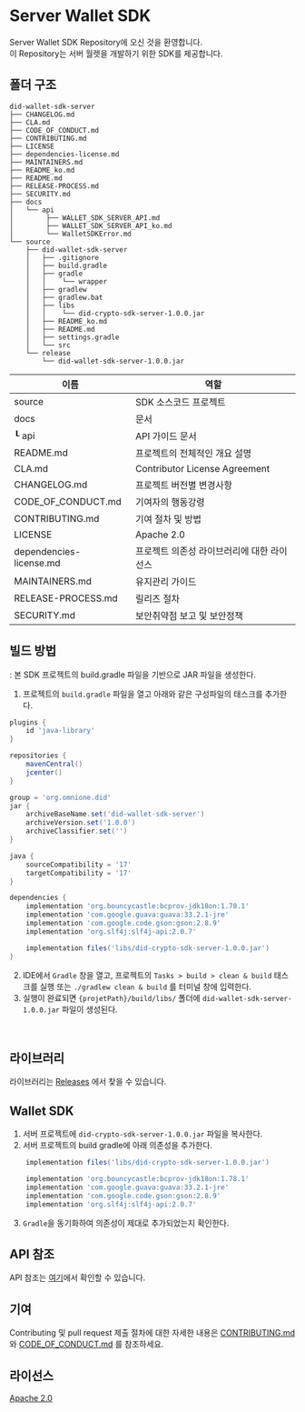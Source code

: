 # Server Wallet SDK

Server Wallet SDK Repository에 오신 것을 환영합니다. <br>이 Repository는 서버 월렛을 개발하기 위한 SDK를 제공합니다.

## 폴더 구조
```
did-wallet-sdk-server
├── CHANGELOG.md
├── CLA.md
├── CODE_OF_CONDUCT.md
├── CONTRIBUTING.md
├── LICENSE
├── dependencies-license.md
├── MAINTAINERS.md
├── README_ko.md
├── README.md
├── RELEASE-PROCESS.md
├── SECURITY.md
├── docs
│   └── api
│        ├── WALLET_SDK_SERVER_API.md
│        ├── WALLET_SDK_SERVER_API_ko.md
│        └── WalletSDKError.md
└── source
    ├── did-wallet-sdk-server
    │   ├── .gitignore
    │   ├── build.gradle
    │   ├── gradle
    │   │    └── wrapper
    │   ├── gradlew
    │   ├── gradlew.bat
    │   ├── libs
    │   │    └── did-crypto-sdk-server-1.0.0.jar 
    │   ├── README_ko.md
    │   ├── README.md
    │   ├── settings.gradle
    │   └── src
    └── release
        └── did-wallet-sdk-server-1.0.0.jar
```

|  이름 |         역할                    |
| ------- | ------------------------------------ |
| source  |  SDK 소스코드 프로젝트             |
| docs  |   문서            |
| ┖ api  |  API 가이드 문서          |
| README.md  |  프로젝트의 전체적인 개요 설명     |
| CLA.md             | Contributor License Agreement|
| CHANGELOG.md| 프로젝트 버전별 변경사항           |
| CODE_OF_CONDUCT.md| 기여자의 행동강령            |
| CONTRIBUTING.md| 기여 절차 및 방법           |
| LICENSE                 | Apache 2.0                                      |
| dependencies-license.md| 프로젝트 의존성 라이브러리에 대한 라이선스  |
| MAINTAINERS.md          | 유지관리 가이드      |
| RELEASE-PROCESS.md      | 릴리즈 절차       |
| SECURITY.md| 보안취약점 보고 및 보안정책  | 

## 빌드 방법
: 본 SDK 프로젝트의 build.gradle 파일을 기반으로 JAR 파일을 생성한다.
1. 프로젝트의 `build.gradle` 파일을 열고 아래와 같은 구성파일의 태스크를 추가한다.

```groovy
plugins {
    id 'java-library'
}

repositories {
    mavenCentral()
    jcenter()
}

group = 'org.omnione.did'
jar {
    archiveBaseName.set('did-wallet-sdk-server') 
    archiveVersion.set('1.0.0')
    archiveClassifier.set('') 
}

java {
    sourceCompatibility = '17'
    targetCompatibility = '17'
}

dependencies {
    implementation 'org.bouncycastle:bcprov-jdk18on:1.78.1'
    implementation 'com.google.guava:guava:33.2.1-jre'
    implementation 'com.google.code.gson:gson:2.8.9'
    implementation 'org.slf4j:slf4j-api:2.0.7'

    implementation files('libs/did-crypto-sdk-server-1.0.0.jar')
}

```

2. IDE에서 `Gradle` 창을 열고, 프로젝트의 `Tasks > build > clean & build` 태스크를 실행 또는 `./gradlew clean & build` 를 터미널 창에 입력한다.
3. 실행이 완료되면 `{projetPath}/build/libs/` 폴더에 `did-wallet-sdk-server-1.0.0.jar` 파일이 생성된다.

<br>

## 라이브러리

라이브러리는 [Releases](https://github.com/OmniOneID/did-wallet-sdk-server/releases) 에서 찾을 수 있습니다.

## Wallet SDK
1. 서버 프로젝트에 `did-crypto-sdk-server-1.0.0.jar` 파일을 복사한다.
2. 서버 프로젝트의 build gradle에 아래 의존성을 추가한다.

```groovy
    implementation files('libs/did-crypto-sdk-server-1.0.0.jar')

    implementation 'org.bouncycastle:bcprov-jdk18on:1.78.1'
    implementation 'com.google.guava:guava:33.2.1-jre'
    implementation 'com.google.code.gson:gson:2.8.9'
    implementation 'org.slf4j:slf4j-api:2.0.7'
```
3. `Gradle`을 동기화하여 의존성이 제대로 추가되었는지 확인한다.

## API 참조

API 참조는 [여기](docs/api/WALLET_SDK_SERVER_API_ko.md)에서 확인할 수 있습니다.

## 기여

Contributing 및 pull request 제출 절차에 대한 자세한 내용은 [CONTRIBUTING.md](CONTRIBUTING.md)와 [CODE_OF_CONDUCT.md](CODE_OF_CONDUCT.md) 를 참조하세요.

## 라이선스
[Apache 2.0](LICENSE)
